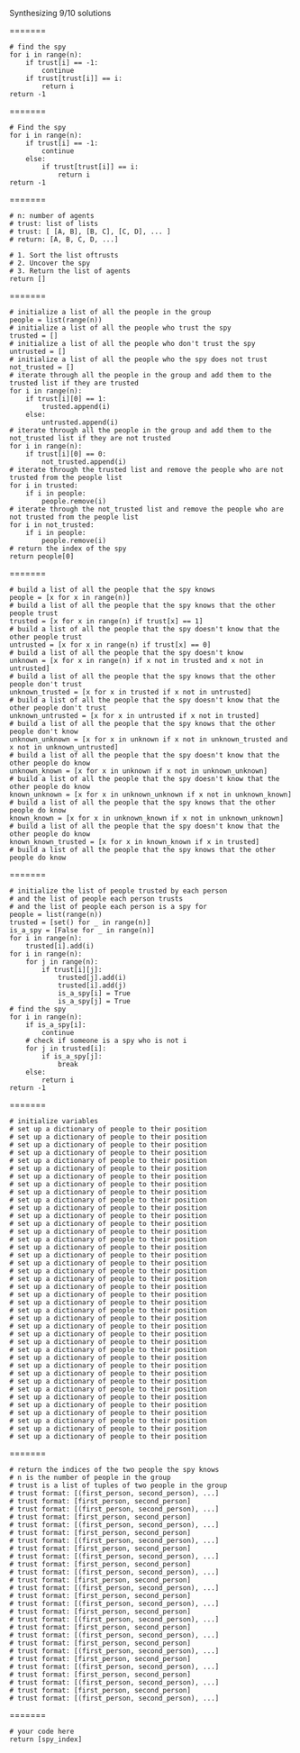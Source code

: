 Synthesizing 9/10 solutions

=======

    # find the spy
    for i in range(n):
        if trust[i] == -1:
            continue
        if trust[trust[i]] == i:
            return i
    return -1

=======

    # Find the spy
    for i in range(n):
        if trust[i] == -1:
            continue
        else:
            if trust[trust[i]] == i:
                return i
    return -1

=======

    # n: number of agents
    # trust: list of lists
    # trust: [ [A, B], [B, C], [C, D], ... ]
    # return: [A, B, C, D, ...]

    # 1. Sort the list oftrusts
    # 2. Uncover the spy
    # 3. Return the list of agents
    return []

=======

    # initialize a list of all the people in the group
    people = list(range(n))
    # initialize a list of all the people who trust the spy
    trusted = []
    # initialize a list of all the people who don't trust the spy
    untrusted = []
    # initialize a list of all the people who the spy does not trust
    not_trusted = []
    # iterate through all the people in the group and add them to the trusted list if they are trusted
    for i in range(n):
        if trust[i][0] == 1:
            trusted.append(i)
        else:
            untrusted.append(i)
    # iterate through all the people in the group and add them to the not_trusted list if they are not trusted
    for i in range(n):
        if trust[i][0] == 0:
            not_trusted.append(i)
    # iterate through the trusted list and remove the people who are not trusted from the people list
    for i in trusted:
        if i in people:
            people.remove(i)
    # iterate through the not_trusted list and remove the people who are not trusted from the people list
    for i in not_trusted:
        if i in people:
            people.remove(i)
    # return the index of the spy
    return people[0]

=======

    # build a list of all the people that the spy knows
    people = [x for x in range(n)]
    # build a list of all the people that the spy knows that the other people trust
    trusted = [x for x in range(n) if trust[x] == 1]
    # build a list of all the people that the spy doesn't know that the other people trust
    untrusted = [x for x in range(n) if trust[x] == 0]
    # build a list of all the people that the spy doesn't know
    unknown = [x for x in range(n) if x not in trusted and x not in untrusted]
    # build a list of all the people that the spy knows that the other people don't trust
    unknown_trusted = [x for x in trusted if x not in untrusted]
    # build a list of all the people that the spy doesn't know that the other people don't trust
    unknown_untrusted = [x for x in untrusted if x not in trusted]
    # build a list of all the people that the spy knows that the other people don't know
    unknown_unknown = [x for x in unknown if x not in unknown_trusted and x not in unknown_untrusted]
    # build a list of all the people that the spy doesn't know that the other people do know
    unknown_known = [x for x in unknown if x not in unknown_unknown]
    # build a list of all the people that the spy doesn't know that the other people do know
    known_unknown = [x for x in unknown_unknown if x not in unknown_known]
    # build a list of all the people that the spy knows that the other people do know
    known_known = [x for x in unknown_known if x not in unknown_unknown]
    # build a list of all the people that the spy doesn't know that the other people do know
    known_known_trusted = [x for x in known_known if x in trusted]
    # build a list of all the people that the spy knows that the other people do know

=======

    # initialize the list of people trusted by each person
    # and the list of people each person trusts
    # and the list of people each person is a spy for
    people = list(range(n))
    trusted = [set() for _ in range(n)]
    is_a_spy = [False for _ in range(n)]
    for i in range(n):
        trusted[i].add(i)
    for i in range(n):
        for j in range(n):
            if trust[i][j]:
                trusted[j].add(i)
                trusted[i].add(j)
                is_a_spy[i] = True
                is_a_spy[j] = True
    # find the spy
    for i in range(n):
        if is_a_spy[i]:
            continue
        # check if someone is a spy who is not i
        for j in trusted[i]:
            if is_a_spy[j]:
                break
        else:
            return i
    return -1

=======

    # initialize variables
    # set up a dictionary of people to their position
    # set up a dictionary of people to their position
    # set up a dictionary of people to their position
    # set up a dictionary of people to their position
    # set up a dictionary of people to their position
    # set up a dictionary of people to their position
    # set up a dictionary of people to their position
    # set up a dictionary of people to their position
    # set up a dictionary of people to their position
    # set up a dictionary of people to their position
    # set up a dictionary of people to their position
    # set up a dictionary of people to their position
    # set up a dictionary of people to their position
    # set up a dictionary of people to their position
    # set up a dictionary of people to their position
    # set up a dictionary of people to their position
    # set up a dictionary of people to their position
    # set up a dictionary of people to their position
    # set up a dictionary of people to their position
    # set up a dictionary of people to their position
    # set up a dictionary of people to their position
    # set up a dictionary of people to their position
    # set up a dictionary of people to their position
    # set up a dictionary of people to their position
    # set up a dictionary of people to their position
    # set up a dictionary of people to their position
    # set up a dictionary of people to their position
    # set up a dictionary of people to their position
    # set up a dictionary of people to their position
    # set up a dictionary of people to their position
    # set up a dictionary of people to their position
    # set up a dictionary of people to their position
    # set up a dictionary of people to their position
    # set up a dictionary of people to their position
    # set up a dictionary of people to their position
    # set up a dictionary of people to their position
    # set up a dictionary of people to their position
    # set up a dictionary of people to their position
    # set up a dictionary of people to their position
    # set up a dictionary of people to their position

=======

    # return the indices of the two people the spy knows
    # n is the number of people in the group
    # trust is a list of tuples of two people in the group
    # trust format: [(first_person, second_person), ...]
    # trust format: [first_person, second_person]
    # trust format: [(first_person, second_person), ...]
    # trust format: [first_person, second_person]
    # trust format: [(first_person, second_person), ...]
    # trust format: [first_person, second_person]
    # trust format: [(first_person, second_person), ...]
    # trust format: [first_person, second_person]
    # trust format: [(first_person, second_person), ...]
    # trust format: [first_person, second_person]
    # trust format: [(first_person, second_person), ...]
    # trust format: [first_person, second_person]
    # trust format: [(first_person, second_person), ...]
    # trust format: [first_person, second_person]
    # trust format: [(first_person, second_person), ...]
    # trust format: [first_person, second_person]
    # trust format: [(first_person, second_person), ...]
    # trust format: [first_person, second_person]
    # trust format: [(first_person, second_person), ...]
    # trust format: [first_person, second_person]
    # trust format: [(first_person, second_person), ...]
    # trust format: [first_person, second_person]
    # trust format: [(first_person, second_person), ...]
    # trust format: [first_person, second_person]
    # trust format: [(first_person, second_person), ...]
    # trust format: [first_person, second_person]
    # trust format: [(first_person, second_person), ...]

=======

    # your code here
    return [spy_index]
